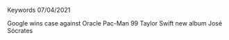 Keywords 07/04/2021

Google wins case against Oracle
Pac-Man 99
Taylor Swift new album
José Sócrates